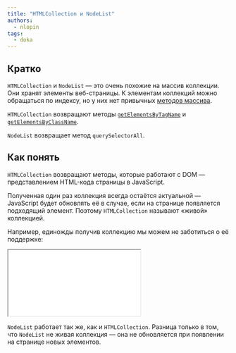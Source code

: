 ```yaml
---
title: "HTMLCollection и NodeList"
authors:
  - nlopin
tags:
  - doka
---
```


## Кратко

`HTMLCollection` и `NodeList` — это очень похожие на массив коллекции. Они хранят элементы веб-страницы. К элементам коллекций можно обращаться по индексу, но у них нет привычных [методов массива](/js/arrays/).

`HTMLCollection` возвращают методы [`getElementsByTagName`](/js/getelementsbytagname/) и [`getElementsByClassName`](/js/getelementsbyclassname/).

`NodeList` возвращает метод `querySelectorAll`.

## Как понять

`HTMLCollection` возвращают методы, которые работают с DOM — представлением HTML-кода страницы в JavaScript.

Полученная один раз коллекция всегда остаётся актуальной — JavaScript будет обновлять её в случае, если на странице появляется подходящий элемент. Поэтому `HTMLCollection` называют «живой» коллекцией.

Например, единожды получив коллекцию мы можем не заботиться о её поддержке:

<iframe title="Название — HTMLCollection и NodeList — Дока" src="demos/Lopinopulos-xNOBow/"></iframe>

`NodeList` работает так же, как и `HTMLCollection`. Разница только в том, что `NodeList` не живая коллекция — она не обновляется при появлении на странице новых элементов.
